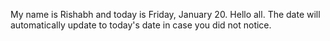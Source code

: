 My name is Rishabh and today is Friday, January 20. Hello all. The date will automatically update to today's date in case you did not notice.
